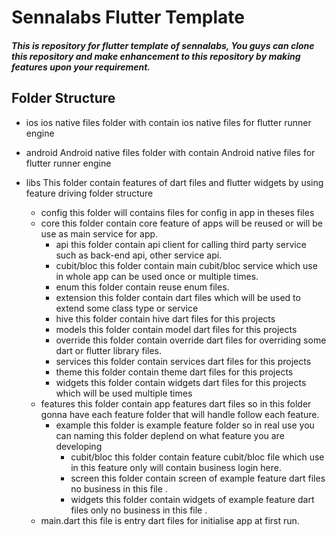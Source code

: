 # Sennalabs Flutter Template
##### This is repository for flutter template of sennalabs, You guys can clone this repository and make enhancement to this repository by making features upon your requirement.
## Folder Structure
- ios
  ios native files folder with contain ios native files for flutter runner engine

- android
  Android native files folder with contain Android native files for flutter runner engine

- libs
  This folder contain features of dart files and flutter widgets by using feature driving folder structure
    - config
      this folder will contains files for config in app in theses files
    - core
      this folder contain core feature of apps will be reused or will be use as main service for app.
        - api
          this folder contain api client for calling third party service such as back-end api, other service api.
        - cubit/bloc
          this folder contain main cubit/bloc service which use in whole app can be used once or multiple times.
        - enum
          this folder contain reuse enum files.
        - extension
          this folder contain dart files which will be used to extend some class type or service
        - hive
          this folder contain hive dart files for this projects
        - models
          this folder contain model dart files for this projects
        - override
          this folder contain override dart files for overriding some dart or flutter library files.
        - services
          this folder contain services dart files for this projects
        - theme
          this folder contain theme dart files for this projects
        - widgets
          this folder contain widgets dart files for this projects which will be used multiple times
    - features
      this folder contain app features dart files so in this folder gonna have each feature folder that will handle follow each feature.
        - example
          this folder is example feature folder so in real use you can naming this folder deplend on what feature you are developing
            - cubit/bloc
              this folder contain feature cubit/bloc file which use in this feature only will contain business login here.
            - screen
              this folder contain screen of example feature dart files no business in this file .
            - widgets
              this folder contain widgets of example feature dart files only no business in this file .
    - main.dart
      this file is entry dart files for initialise app at first run.
